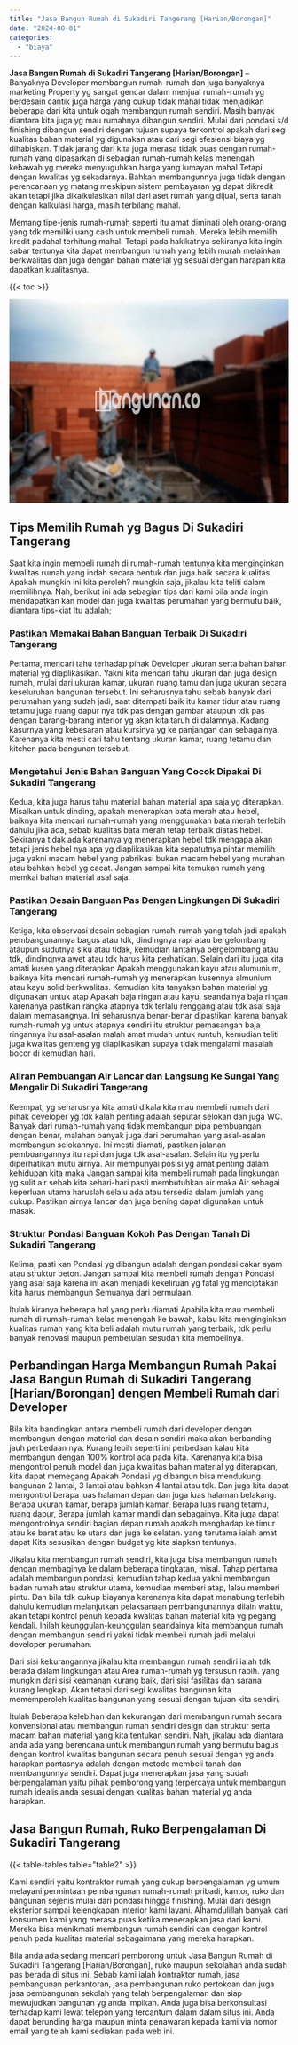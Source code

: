 ```yaml
---
title: "Jasa Bangun Rumah di Sukadiri Tangerang [Harian/Borongan]"
date: "2024-08-01"
categories: 
  - "biaya"
---
```


**Jasa Bangun Rumah di Sukadiri Tangerang \[Harian/Borongan\]** – Banyaknya Developer membangun rumah-rumah dan juga banyaknya marketing Property yg sangat gencar dalam menjual rumah-rumah yg berdesain cantik juga harga yang cukup tidak mahal tidak menjadikan beberapa dari kita untuk ogah membangun rumah sendiri. Masih banyak diantara kita juga yg mau rumahnya dibangun sendiri. Mulai dari pondasi s/d finishing dibangun sendiri dengan tujuan supaya terkontrol apakah dari segi kualitas bahan material yg digunakan atau dari segi efesiensi biaya yg dihabiskan. Tidak jarang dari kita juga merasa tidak puas dengan rumah-rumah yang dipasarkan di sebagian rumah-rumah kelas menengah kebawah yg mereka menyuguhkan harga yang lumayan mahal Tetapi dengan kwalitas yg sekadarnya. Bahkan membangunnya juga tidak dengan perencanaan yg matang meskipun sistem pembayaran yg dapat dikredit akan tetapi jika dikalkulasikan nilai dari aset rumah yang dijual, serta tanah dengan kalkulasi harga, masih terbilang mahal.

Memang tipe-jenis rumah-rumah seperti itu amat diminati oleh orang-orang yang tdk memiliki uang cash untuk membeli rumah. Mereka lebih memilih kredit padahal terhitung mahal. Tetapi pada hakikatnya sekiranya kita ingin sabar tentunya kita dapat membangun rumah yang lebih murah melainkan berkwalitas dan juga dengan bahan material yg sesuai dengan harapan kita dapatkan kualitasnya.

{{< toc >}}

![Jasa Bangun Rumah di Sukadiri Tangerang [Harian/Borongan]](/images/borong-bangunan-02.png)

## Tips Memilih Rumah yg Bagus Di Sukadiri Tangerang

Saat kita ingin membeli rumah di rumah-rumah tentunya kita menginginkan kwalitas rumah yang indah secara bentuk dan juga baik secara kualitas. Apakah mungkin ini kita peroleh? mungkin saja, jikalau kita teliti dalam memilihnya. Nah, berikut ini ada sebagian tips dari kami bila anda ingin mendapatkan kan model dan juga kwalitas perumahan yang bermutu baik, diantara tips-kiat Itu adalah;

### Pastikan Memakai Bahan Banguan Terbaik Di Sukadiri Tangerang

Pertama, mencari tahu terhadap pihak Developer ukuran serta bahan bahan material yg diaplikasikan. Yakni kita mencari tahu ukuran dan juga design rumah, mulai dari ukuran kamar, ukuran ruang tamu dan juga ukuran secara keseluruhan bangunan tersebut. Ini seharusnya tahu sebab banyak dari perumahan yang sudah jadi, saat ditempati baik itu kamar tidur atau ruang tetamu juga ruang dapur nya tdk pas dengan gambar ataupun tdk pas dengan barang-barang interior yg akan kita taruh di dalamnya. Kadang kasurnya yang kebesaran atau kursinya yg ke panjangan dan sebagainya. Karenanya kita mesti cari tahu tentang ukuran kamar, ruang tetamu dan kitchen pada bangunan tersebut.

### Mengetahui Jenis Bahan Banguan Yang Cocok Dipakai Di Sukadiri Tangerang

Kedua, kita juga harus tahu material bahan material apa saja yg diterapkan. Misalkan untuk dinding, apakah menerapkan bata merah atau hebel, baiknya kita mencari rumah-rumah yang menggunakan bata merah terlebih dahulu jika ada, sebab kualitas bata merah tetap terbaik diatas hebel. Sekiranya tidak ada karenanya yg menerapkan hebel tdk mengapa akan tetapi jenis hebel nya apa yg diaplikasikan kita sepatutnya pintar memilih juga yakni macam hebel yang pabrikasi bukan macam hebel yang murahan atau bahkan hebel yg cacat. Jangan sampai kita temukan rumah yang memkai bahan material asal saja.

### Pastikan Desain Banguan Pas Dengan Lingkungan Di Sukadiri Tangerang

Ketiga, kita observasi desain sebagian rumah-rumah yang telah jadi apakah pembangunannya bagus atau tdk, dindingnya rapi atau bergelombang ataupun sudutnya siku atau tidak, kemudian lantainya bergelombang atau tdk, dindingnya awet atau tdk harus kita perhatikan. Selain dari itu juga kita amati kusen yang diterapkan Apakah menggunakan kayu atau alumunium, baiknya kita mencari rumah-rumah yg menerapkan kusennya almunium atau kayu solid berkwalitas. Kemudian kita tanyakan bahan material yg digunakan untuk atap Apakah baja ringan atau kayu, seandainya baja ringan karenanya pastikan rangka atapnya tdk terlalu renggang atau tdk asal saja dalam memasangnya. Ini seharusnya benar-benar dipastikan karena banyak rumah-rumah yg untuk atapnya sendiri itu struktur pemasangan baja ringannya itu asal-asalan malah amat mudah untuk runtuh, kemudian teliti juga kwalitas genteng yg diaplikasikan supaya tidak mengalami masalah bocor di kemudian hari.

### Aliran Pembuangan Air Lancar dan Langsung Ke Sungai Yang Mengalir Di Sukadiri Tangerang

Keempat, yg seharusnya kita amati dikala kita mau membeli rumah dari pihak developer yg tdk kalah penting adalah seputar selokan dan juga WC. Banyak dari rumah-rumah yang tidak membangun pipa pembuangan dengan benar, malahan banyak juga dari perumahan yang asal-asalan membangun selokannya. Ini mesti diamati, pastikan jalanan pembuangannya itu rapi dan juga tdk asal-asalan. Selain itu yg perlu diperhatikan mutu airnya. Air mempunyai posisi yg amat penting dalam kehidupan kita maka Jangan sampai kita membeli rumah pada lingkungan yg sulit air sebab kita sehari-hari pasti membutuhkan air maka Air sebagai keperluan utama haruslah selalu ada atau tersedia dalam jumlah yang cukup. Pastikan airnya lancar dan juga bening dapat digunakan untuk masak.

### Struktur Pondasi Banguan Kokoh Pas Dengan Tanah Di Sukadiri Tangerang

Kelima, pasti kan Pondasi yg dibangun adalah dengan pondasi cakar ayam atau struktur beton. Jangan sampai kita membeli rumah dengan Pondasi yang asal saja karena ini akan menjadi kekeliruan yg fatal yg menciptakan kita harus membangun Semuanya dari permulaan.

Itulah kiranya beberapa hal yang perlu diamati Apabila kita mau membeli rumah di rumah-rumah kelas menengah ke bawah, kalau kita menginginkan kualitas rumah yang kita beli adalah mutu rumah yang terbaik, tdk perlu banyak renovasi maupun pembetulan sesudah kita membelinya.

## Perbandingan Harga Membangun Rumah Pakai Jasa Bangun Rumah di Sukadiri Tangerang \[Harian/Borongan\] dengen Membeli Rumah dari Developer

Bila kita bandingkan antara membeli rumah dari developer dengan membangun dengan material dan desain sendiri maka akan berbanding jauh perbedaan nya. Kurang lebih seperti ini perbedaan kalau kita membangun dengan 100% kontrol ada pada kita. Karenanya kita bisa mengontrol penuh model dan juga kwalitas bahan material yg diterapkan, kita dapat memegang Apakah Pondasi yg dibangun bisa mendukung bangunan 2 lantai, 3 lantai atau bahkan 4 lantai atau tdk. Dan juga kita dapat mengontrol berapa luas halaman depan dan juga luas halaman belakang. Berapa ukuran kamar, berapa jumlah kamar, Berapa luas ruang tetamu, ruang dapur, Berapa jumlah kamar mandi dan sebagainya. Kita juga dapat mengontrolnya sendiri bagian depan rumah apakah menghadap ke timur atau ke barat atau ke utara dan juga ke selatan. yang terutama ialah amat dapat Kita sesuaikan dengan budget yg kita siapkan tentunya.

Jikalau kita membangun rumah sendiri, kita juga bisa membangun rumah dengan membaginya ke dalam beberapa tingkatan, misal. Tahap pertama adalah membangun pondasi, kemudian tahap kedua yakni membangun badan rumah atau struktur utama, kemudian memberi atap, lalau memberi pintu. Dan bila tdk cukup biayanya karenanya kita dapat menabung terlebih dahulu kemudian melanjutkan pelaksanaan pembangunannya dilain waktu, akan tetapi kontrol penuh kepada kwalitas bahan material kita yg pegang kendali. Inilah keunggulan-keunggulan seandainya kita membangun rumah dengan membangun sendiri yakni tidak membeli rumah jadi melalui developer perumahan.

Dari sisi kekurangannya jikalau kita membangun rumah sendiri ialah tdk berada dalam lingkungan atau Area rumah-rumah yg tersusun rapih. yang mungkin dari sisi keamanan kurang baik, dari sisi fasilitas dan sarana kurang lengkap, Akan tetapi dari segi kwalitas bangunan kita mememperoleh kualitas bangunan yang sesuai dengan tujuan kita sendiri.

Itulah Beberapa kelebihan dan kekurangan dari membangun rumah secara konvensional atau membangun rumah sendiri design dan struktur serta macam bahan material yang kita tentukan sendiri. Nah, jikalau ada diantara anda ada yang berencana untuk membangun rumah yang bermutu bagus dengan kontrol kwalitas bangunan secara penuh sesuai dengan yg anda harapkan pantasnya adalah dengan metode membeli tanah dan membangunnya sendiri. Dapat juga menerapkan jasa yang sudah berpengalaman yaitu pihak pemborong yang terpercaya untuk membangun rumah idealis anda sesuai dengan kualitas bahan material yg anda harapkan.

## Jasa Bangun Rumah, Ruko Berpengalaman Di Sukadiri Tangerang

{{< table-tables table="table2" >}}

Kami sendiri yaitu kontraktor rumah yang cukup berpengalaman yg umum melayani permintaan pembangunan rumah-rumah pribadi, kantor, ruko dan bangunan sejenis mulai dari pondasi hingga finishing. Mulai dari design eksterior sampai kelengkapan interior kami layani. Alhamdulillah banyak dari konsumen kami yang merasa puas ketika menerapkan jasa dari kami. Mereka bisa menikmati membangun rumah sendiri dan dengan kontrol penuh pada kualitas material sebagaimana yang mereka harapkan.

Bila anda ada sedang mencari pemborong untuk Jasa Bangun Rumah di Sukadiri Tangerang \[Harian/Borongan\], ruko maupun sekolahan anda sudah pas berada di situs ini. Sebab kami ialah kontraktor rumah, jasa pembangunan perkantoran, jasa pembangunan ruko pertokoan dan juga jasa pembangunan sekolah yang telah berpengalaman dan siap mewujudkan bangunan yg anda impikan. Anda juga bisa berkonsultasi terhadap kami lewat telepon yang tercantum dalam dalam situs ini. Anda dapat berunding harga maupun minta penawaran kepada kami via nomor email yang telah kami sediakan pada web ini.
